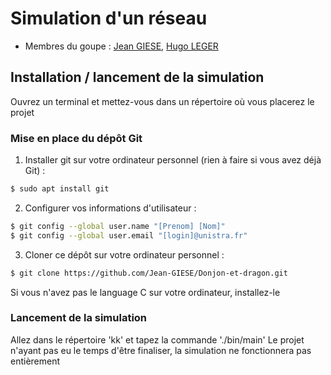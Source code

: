 # Simulation d'un réseau

- Membres du goupe : [Jean GIESE](https://git.unistra.fr/jgiese), [Hugo LEGER](https://git.unistra.fr/legerh)

## Installation / lancement de la simulation

Ouvrez un terminal et mettez-vous dans un répertoire où vous placerez le projet

### Mise en place du dépôt Git

1. Installer git sur votre ordinateur personnel (rien à faire si vous avez déjà Git) :
```sh
$ sudo apt install git
```

2. Configurer vos informations d'utilisateur :
```sh
$ git config --global user.name "[Prenom] [Nom]"
$ git config --global user.email "[login]@unistra.fr"
```

3. Cloner ce dépôt sur votre ordinateur personnel :
```sh
$ git clone https://github.com/Jean-GIESE/Donjon-et-dragon.git
```
Si vous n'avez pas le language C sur votre ordinateur, installez-le

### Lancement de la simulation

Allez dans le répertoire 'kk' et tapez la commande './bin/main'
Le projet n'ayant pas eu le temps d'être finaliser, la simulation ne fonctionnera pas entièrement
